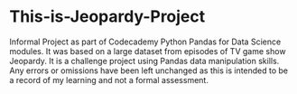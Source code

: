 # This-is-Jeopardy-Project
Informal Project as part of Codecademy Python Pandas for Data Science modules.
It was based on a large dataset from episodes of TV game show Jeopardy.
It is a challenge project using Pandas data manipulation skills.
Any errors or omissions have been left unchanged as this is intended to be a record of my learning and not a formal assessment.
